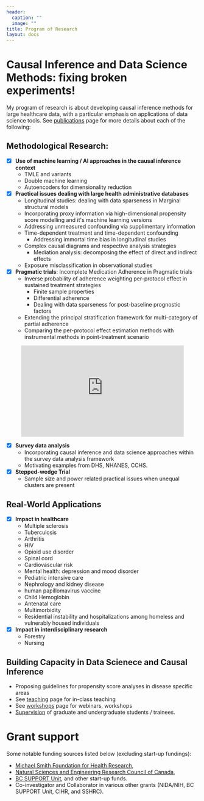 ```yaml
---
header:
  caption: ""
  image: ""
title: Program of Research 
layout: docs
---
```


# Causal Inference and Data Science Methods: fixing broken experiments!

My program of research is about developing causal inference methods for large healthcare data, with a particular emphasis on applications of data science tools. See [publications](/publication/) page for more details about each of the following:

## Methodological Research: 

- [x] **Use of machine learning / AI approaches in the causal inference context**
  - TMLE and variants
  - Double machine learning
  - Autoencoders for dimensionality reduction
- [x] **Practical issues dealing with large health administrative databases**
  - Longitudinal studies: dealing with data sparseness in Marginal structural models
  - Incorporating proxy information via high-dimensional propensity score modelling and it's machine learning versions
  - Addressing unmeasured confounding via supplimentary information
  - Time-dependent treatment and time-dependent confounding
    - Addressing immortal time bias in longitudinal studies   
  - Complex causal diagrams and respective analysis strategies
    - Mediation analysis: decomposing the effect of direct and indirect effects
  - Exposure misclassification in observational studies  
- [x] **Pragmatic trials**: Incomplete Medication Adherence in Pragmatic trials
  - Inverse probability of adherence weighting per-protocol effect in sustained treatment strategies
    - Finite sample properties 
    - Differential adherence
    - Dealing with data sparseness for post-baseline prognostic factors
  - Extending the principal stratification framework for multi-category of partial adherence
  - Comparing the per-protocol effect estimation methods with instrumental methods in point-treatment scenario

<p align="center">
	<iframe width=427 height=240 src="https://www.youtube.com/embed/ur1etAewqHA?html5=1" frameborder="0" allowfullscreen></iframe><br/>
</p>

- [x] **Survey data analysis**
  - Incorporating causal inference and data science approaches within the survey data analysis framework
  - Motivating examples from DHS, NHANES, CCHS.
- [x] **Stepped-wedge Trial**
  - Sample size and power related practical issues when unequal clusters are present


## Real-World Applications 

- [x] **Impact in healthcare**
  - Multiple sclerosis
  - Tuberculosis
  - Arthritis
  - HIV
  - Opioid use disorder
  - Spinal cord
  - Cardiovascular risk
  - Mental health: depression and mood disorder
  - Pediatric intensive care
  - Nephrology and kidney disease
  - human papillomavirus vaccine
  - Child Hemoglobin
  - Antenatal care
  - Multimorbidity
  - Residential instability and hospitalizations among homeless and vulnerably housed individuals
- [x] **Impact in interdisciplinary research**
  - Forestry 
  - Nursing

## Building Capacity in Data Scienece and Causal Inference

- Proposing guidelines for propensity score analyses in disease specific areas
- See [teaching](/Teaching/) page for in-class teaching
- See [workshops](/workshops/) page for webinars, workshops
- [Supervision](/Supervision/) of graduate and undergraduate students / trainees.

# Grant support

Some notable funding sources listed below (excluding start-up fundings):

- [Michael Smith Foundation for Health Research](https://www.msfhr.org/causal-inference-framework-analyzing-large-administrative-healthcare-databases-focus-multiple), 
- [Natural Sciences and Engineering Research Council of Canada](https://www.nserc-crsng.gc.ca/ase-oro/Details-Detailles_eng.asp?id=655112), 
- [BC SUPPORT Unit](https://bcsupportunit.ca/real-world-clinical-trials-project-themes), and other start-up funds.
- Co-investigator and Collaborator in various other grants (NIDA/NIH, BC SUPPORT Unit, CIHR, and SSHRC). 